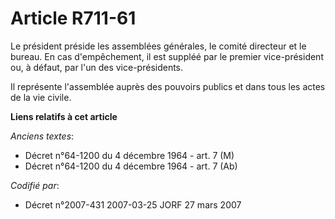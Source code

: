 # Article R711-61

Le président préside les assemblées générales, le comité directeur et le bureau. En cas d'empêchement, il est suppléé par le
premier vice-président ou, à défaut, par l'un des vice-présidents.

Il représente l'assemblée auprès des pouvoirs publics et dans tous les actes de la vie civile.

**Liens relatifs à cet article**

_Anciens textes_:

  - Décret n°64-1200 du 4 décembre 1964 - art. 7 (M)
  - Décret n°64-1200 du 4 décembre 1964 - art. 7 (Ab)

_Codifié par_:

  - Décret n°2007-431 2007-03-25 JORF 27 mars 2007
